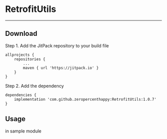 # RetrofitUtils

---

## Download

Step 1. Add the JitPack repository to your build file

```
allprojects {
    repositories {
        ...
        maven { url 'https://jitpack.io' }
    }
}
```

Step 2. Add the dependency

```
dependencies {
    implementation 'com.github.zeropercenthappy:RetrofitUtils:1.0.7'
}
```

## Usage

in sample module
